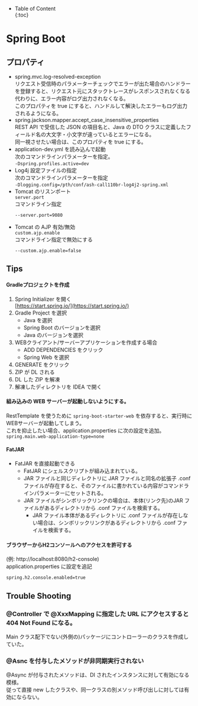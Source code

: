 - Table of Content  
{:toc}

# Spring Boot

## プロパティ

* spring.mvc.log-resolved-exception  
  リクエスト受信時のパラメーターチェックでエラーが出た場合のハンドラーを登録すると、リクエスト元にスタックトレースがレスポンスされなくなる代わりに、エラー内容がログ出力されなくなる。  
  このプロパティを true にすると、ハンドルして解決したエラーもログ出力されるようになる。
* spring.jackson.mapper.accept_case_insensitive_properties  
  REST API で受信した JSON の項目名と、Java の DTO クラスに定義したフィールド名の大文字・小文字が違っているとエラーになる。  
  同一視させたい場合は、このプロパティを true にする。  
* application-dev.yml を読み込んで起動  
  次のコマンドラインパラメーターを指定。  
  `-Dspring.profiles.active=dev`
* Log4j 設定ファイルの指定  
  次のコマンドラインパラメーターを指定  
  `-Dlogging.config=/pth/conf/ash-call110br-log4j2-spring.xml`
* Tomcat のリスンポート  
  `server.port`  
  コマンドライン指定  
  ```
  --server.port=9080
  ```
* Tomcat の AJP 有効/無効  
  `custom.ajp.enable`  
  コマンドライン指定で無効にする  
  ```
  --custom.ajp.enable=false
  ```


## Tips

#### Gradleプロジェクトを作成  
1. Spring Initializer を開く  
[https://start.spring.io/](https://start.spring.io/)
1. Gradle Project を選択
    * Java を選択
    * Spring Boot のバージョンを選択
    * Java のバージョンを選択
1. WEBクライアント/サーバーアプリケーションを作成する場合
    * ADD DEPENDENCIES をクリック
    * Spring Web を選択
1. GENERATE をクリック
1. ZIP が DL される
1. DL した ZIP を解凍
1. 解凍したディレクトリを IDEA で開く

#### 組み込みの WEB サーバーが起動しないようにする。  
RestTemplate を使うために `spring-boot-starter-web` を依存すると、実行時に WEBサーバーが起動してしまう。  
これを抑止したい場合、application.properties に次の設定を追加。  
`spring.main.web-application-type=none`


#### FatJAR

* FatJAR を直接起動できる
  * FatJAR にシェルスクリプトが組み込まれている。
  * JAR ファイルと同じディレクトリに JAR ファイルと同名の拡張子 .conf ファイルが存在すると、そのファイルに書かれている内容がコマンドラインパラメーターにセットされる。
  * JAR ファイルがシンボリックリンクの場合は、本体(リンク先)のJAR ファイルがあるディレクトリから .conf ファイルを検索する。
    * JAR ファイル本体があるディレクトリに .conf ファイルが存在しない場合は、シンボリックリンクがあるディレクトリから .conf ファイルを検索する。

#### ブラウザーからH2コンソールへのアクセスを許可する
(例: http://localhost:8080/h2-console)  
application.properties に設定を追記
```
spring.h2.console.enabled=true
```

## Trouble Shooting

### @Controller で @XxxMapping に指定した URL にアクセスすると 404 Not Found になる。
Main クラス配下でない(外側の)パッケージにコントローラーのクラスを作成していた。

### @Asnc を付与したメソッドが非同期実行されない
@Async が付与されたメソッドは、DI されたインスタンスに対して有効になる模様。  
従って直接 new したクラスや、同一クラスの別メソッド呼び出しに対しては有効にならない。

